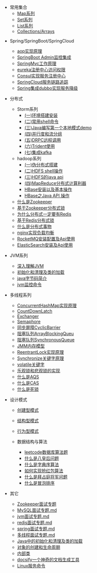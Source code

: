 * 常用集合
  * [Map系列](collections/Map.md)
  * [Set系列](collections/set.md)
  * [List系列](collections/List.md)
  * [Collections/Arrays](collections/Collections-Arrays.md)


- Spring/SpringBoot/SpringCloud
  - [aop实现原理](Spring/aop.md)
  - [SpringBoot Admin监控集成](Spring/SpringBootAdmin.md)
  - [SpringMvc工作原理](Spring/SpringMvc.md)
  - [eureka注册中心访问权限](Spring/eureka注册中心访问权限.md)
  - [Consul实现服务注册中心](Spring/Consul实现服务注册中心.md)
  - [SpringCloud服务链路追踪](Spring/Springcloud服务链路追踪.md)
  - [Spring集成dubbo实现服务降级](Spring/Spring集成dubbo集群实现服务降级.md)
  
- 分布式
     - Storm系列
         - [(一)环境搭建安装](storm/storm01.md)
         - [(二)常用shell命令](storm/storm02.md)
         - [(三)Java编写第一个本地模式demo](storm/storm03.md)
         - [(四)并行度和流分组](storm/storm04.md)
         - [(五)DRPC远程调用](storm/storm05.md)
         - [(六)Trident使用](storm/storm06.md)
         - [(七)集成kafka](storm/storm07.md)
     - hadoop系列
         - [(一)伪分布式搭建](hadoop/hadoop01.md)
         - [(二)HDFS shell操作](hadoop/hadoop02.md)
         - [(三)HDFS的java api](hadoop/hadoop03.md)
         - [(四)MapReduce分布式计算利器](hadoop/hadoop04.md)
         - [HBase安装以及基本操作](hadoop/hbase01.md)
         - [HBase之Java API 操作](hadoop/hbase02.md)
     - [什么是Zookeeper](distributed/Zookeeper.md)
     - [基于Zookeeper分布式锁](distributed/Zookeeper_lock.md)
     - [为什么分布式一定要有Redis](distributed/Redis01.md)
     - [基于Redis分布式锁](distributed/Redis02.md)
     - [什么是分布式事物 ](distributed/Transactional.md)
     - [nginx实现负载均衡](distributed/nginx.md)
     - [RocketMQ安装配置及Api使用](distributed/RocketMQ.md)
     - [ElasticSearch安装及Api使用](distributed/ElasticSearch.md)


- JVM系列
  - [深入理解JVM](2019/深入理解JVM.md)
  - [初始化和清理及类的加载](JVM/初始化和清理及类的加载.md)
  - [java字节码简介](JVM/java字节码.md)
  - [jvm监控命令](JVM/jvm监控命令.md)
  
- 多线程系列
  - [ConcurrentHashMap实现原理](Thread/ConcurrentHashMap实现原理.md)
  - [CountDownLatch](Thread/CountDownLatch.md)
  - [Exchanger](Thread/Exchanger.md)
  - [Semaphore](Thread/Semaphore.md)
  - [同步屏障CyclicBarrier](Thread/同步屏障CyclicBarrier.md)
  - [阻塞队列ArrayBlockingQueu](Thread/J.U.C之阻塞队列(ArrayBlockingQueu).md)
  - [阻塞队列SynchronousQueue](Thread/JUC之阻塞队列(SynchronousQueue).md)
  - [JMM内存模型](Thread/JMM内存模型.md)
  - [ReentrantLock实现原理](Thread/ReentrantLock实现原理.md)
  - [Synchronize关键字原理](Thread/Synchronize关键字原理.md)
  - [volatile关键字](Thread/volatile关键字.md)
  - [乐观锁和悲观锁的实现](Thread/乐观锁和悲观锁的实现.md)
  - [什么是AQS](Thread/什么是AQS.md)
  - [什么是CAS](Thread/什么是CAS.md)
  - [什么是死锁](Thread/什么是死锁.md)
  
  
 

- 设计模式
  - [创建型模式](DesignPatterns/创建型模式.md)
  - [结构型模式](DesignPatterns/结构型模式.md)
  - [行为型模式](DesignPatterns/行为型模式.md)
  
  - 数据结构与算法
    - [leetcode数据库算法题](leetcode/sql算法.md)
    - [什么是八皇后问题](https://mp.weixin.qq.com/s/puk7IAZkSe6FCkZnt0jnSA)
    - [什么是字典序算法](https://mp.weixin.qq.com/s/_mIeGKdvTOH-1jleJ4aADg)
    - [如何实现抢红包算法](https://mp.weixin.qq.com/s/AIE33sdT2QI6UL8cs1kJCQ)
    - [什么是拜占庭将军问题](https://mp.weixin.qq.com/s/-dTBkwVaRo6WxZ8uS9DwjQ)
    - [什么是冒泡排序](https://mp.weixin.qq.com/s/wO11PDZSM5pQ0DfbQjKRQA)

- 其它
    - [Zookeeper面试专题](其它/Zookeeper面试专题.md)
    - [MySQL面试专题.md](其它/MySQL.md)
    - [jvm面试专题.md](其它/jvm.md)
    - [redis面试专题.md](其它/redis面试.md)
    - [spring面试专题.md](其它/spring.md)
    - [多线程面试专题.md](其它/多线程.md)
    - [Java中的初始化和清理及类的加载](其它/Java中的初始化和清理及类的加载.md)
    - [对象的创建和生命周期](其它/对象的创建和生命周期.md)
    - [内部类](其它/内部类.md)
    - [docsify一个神奇的文档生成工具](其它/docsify.md)
    - [Linux服务命令](其它/Linxu服务命令.md)

